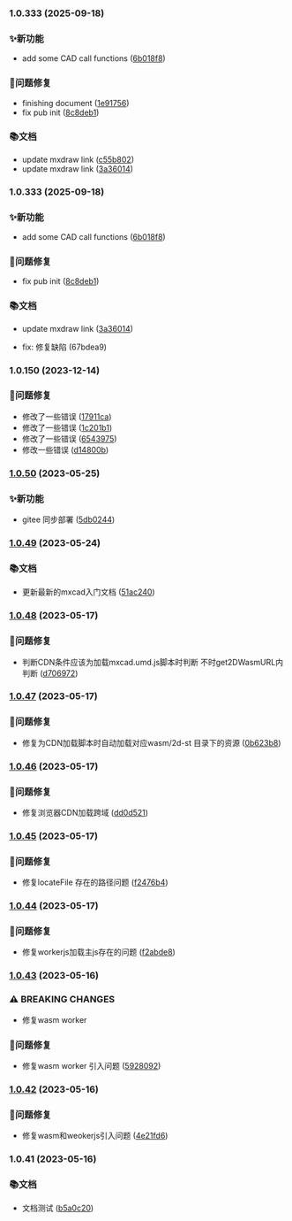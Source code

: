 

### 1.0.333 (2025-09-18)


### ✨新功能

* add some CAD call functions ([6b018f8](https://github.com/mxcad/mxcad_docs/commit/6b018f84b6e21a1c11cf7f03c963c4a7833b6147))


### 🐛问题修复

* finishing document ([1e91756](https://github.com/mxcad/mxcad_docs/commit/1e91756546aaac02407e31b31930a45e1b98b6fc))
* fix pub init ([8c8deb1](https://github.com/mxcad/mxcad_docs/commit/8c8deb1a300da92ffa3c8c58f1d60ea968be6fd7))


### 📚文档

* update mxdraw link ([c55b802](https://github.com/mxcad/mxcad_docs/commit/c55b802851fd06ede698b29947072e8a47828e02))
* update mxdraw link ([3a36014](https://github.com/mxcad/mxcad_docs/commit/3a36014cbcd70662f3f4663ad31f439222a1a150))

### 1.0.333 (2025-09-18)


### ✨新功能

* add some CAD call functions ([6b018f8](https://github.com/mxcad/mxcad_docs/commit/6b018f84b6e21a1c11cf7f03c963c4a7833b6147))


### 🐛问题修复

* fix pub init ([8c8deb1](https://github.com/mxcad/mxcad_docs/commit/8c8deb1a300da92ffa3c8c58f1d60ea968be6fd7))


### 📚文档

* update mxdraw link ([3a36014](https://github.com/mxcad/mxcad_docs/commit/3a36014cbcd70662f3f4663ad31f439222a1a150))

* fix: 修复缺陷 (67bdea9)

### 1.0.150 (2023-12-14)


### 🐛问题修复

* 修改了一些错误 ([17911ca](https://github.com/mxcad/mxcad_docs/commit/17911ca38fb85c025cf05532a3555ed55e4a128a))
* 修改了一些错误 ([1c201b1](https://github.com/mxcad/mxcad_docs/commit/1c201b1275fc109067108c94974a5a5b6c30228b))
* 修改了一些错误 ([6543975](https://github.com/mxcad/mxcad_docs/commit/6543975a01c804a083d1e65fd56fd6ab085a2f87))
* 修改一些错误 ([d14800b](https://github.com/mxcad/mxcad_docs/commit/d14800bc6a5790609c9510ab30489127ca8941f1))

### [1.0.50](https://github.com/mxcad/mxcad_docs/compare/1.0.49...1.0.50) (2023-05-25)


### ✨新功能

* gitee 同步部署 ([5db0244](https://github.com/mxcad/mxcad_docs/commit/5db0244274f1852548db984c80f81a40f2566fa2))

### [1.0.49](https://github.com/mxcad/mxcad_docs/compare/1.0.48...1.0.49) (2023-05-24)


### 📚文档

* 更新最新的mxcad入门文档 ([51ac240](https://github.com/mxcad/mxcad_docs/commit/51ac2406d2dd1c4e9db920462f033f32a7c50f8a))

### [1.0.48](https://github.com/mxcad/mxcad_docs/compare/1.0.47...1.0.48) (2023-05-17)


### 🐛问题修复

* 判断CDN条件应该为加载mxcad.umd.js脚本时判断 不时get2DWasmURL内判断 ([d706972](https://github.com/mxcad/mxcad_docs/commit/d70697292ef56517eb012228e078f699399782e2))

### [1.0.47](https://github.com/mxcad/mxcad_docs/compare/1.0.46...1.0.47) (2023-05-17)


### 🐛问题修复

* 修复为CDN加载脚本时自动加载对应wasm/2d-st 目录下的资源 ([0b623b8](https://github.com/mxcad/mxcad_docs/commit/0b623b8d8eae5302db82586a93e2407e22bce51f))

### [1.0.46](https://github.com/mxcad/mxcad_docs/compare/1.0.45...1.0.46) (2023-05-17)


### 🐛问题修复

* 修复浏览器CDN加载跨域 ([dd0d521](https://github.com/mxcad/mxcad_docs/commit/dd0d52107137d5649055b2c8e8454b84b7f089fc))

### [1.0.45](https://github.com/mxcad/mxcad_docs/compare/1.0.44...1.0.45) (2023-05-17)


### 🐛问题修复

* 修复locateFile 存在的路径问题 ([f2476b4](https://github.com/mxcad/mxcad_docs/commit/f2476b488cfafa490f43ffc60071602f988b999e))

### [1.0.44](https://github.com/mxcad/mxcad_docs/compare/1.0.43...1.0.44) (2023-05-17)


### 🐛问题修复

* 修复workerjs加载主js存在的问题 ([f2abde8](https://github.com/mxcad/mxcad_docs/commit/f2abde8f309b6038a9bb6946d314dbb1488a19f7))

### [1.0.43](https://github.com/mxcad/mxcad_docs/compare/1.0.42...1.0.43) (2023-05-16)


### ⚠ BREAKING CHANGES

* 修复wasm worker

### 🐛问题修复

* 修复wasm worker 引入问题 ([5928092](https://github.com/mxcad/mxcad_docs/commit/5928092dfd7d1657df1622a35134743dd5c541dd))

### [1.0.42](https://github.com/mxcad/mxcad_docs/compare/1.0.41...1.0.42) (2023-05-16)


### 🐛问题修复

* 修复wasm和weokerjs引入问题 ([4e21fd6](https://github.com/mxcad/mxcad_docs/commit/4e21fd65c348fc345e3de1e11cc548ba8f5def10))

### 1.0.41 (2023-05-16)


### 📚文档

* 文档测试 ([b5a0c20](https://github.com/mxcad/mxcad_docs/commit/b5a0c20912b2c3fa23eb115387cfddd5ccaf0197))